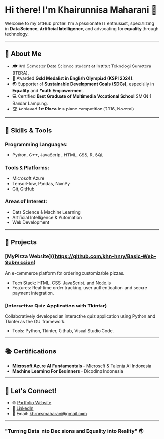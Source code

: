 # Hi there! I'm Khairunnisa Maharani 👋

Welcome to my GitHub profile! I'm a passionate IT enthusiast, specializing in **Data Science**, **Artificial Intelligence**, and advocating for **equality** through technology. 

---

## 🚀 About Me
- 🎓 3rd Semester Data Science student at Institut Teknologi Sumatera (ITERA).
- 🏅 Awarded **Gold Medalist in English Olympiad (KSPI 2024)**.
- 🌏 Supporter of **Sustainable Development Goals (SDGs)**, especially in **Equality** and **Youth Empowerment**.
- 💻 Certified **Best Graduate of Multimedia Vocational School** SMKN 1 Bandar Lampung.
- 🏆 Achieved **1st Place** in a piano competition (2016, Novotel).

---

## 🔧 Skills & Tools
### Programming Languages:
- Python, C++, JavaScript, HTML, CSS, R, SQL

### Tools & Platforms:
- Microsoft Azure
- TensorFlow, Pandas, NumPy
- Git, GitHub

### Areas of Interest:
- Data Science & Machine Learning
- Artificial Intelligence & Automation
- Web Development

---

## 🌟 Projects
### [MyPizza Website]((https://github.com/khn-hnry/Basic-Web-Submission)
An e-commerce platform for ordering customizable pizzas. 
- Tech Stack: HTML, CSS, JavaScript, and Node.js
- Features: Real-time order tracking, user authentication, and secure payment integration.

### [Interactive Quiz Application with Tkinter)
Collaboratively developed an interactive quiz application using Python and Tkinter as the GUI framework. 
- Tools: Python, Tkinter, Github, Visual Studio Code.

---

## 📚 Certifications
- **Microsoft Azure AI Fundamentals** – Microsoft & Talenta AI Indonesia
- **Machine Learning For Beginners** - Dicoding Indonesia

---

## 💬 Let's Connect!
- 🌐 [Portfolio Website]([https://username.github.io](https://kmoex-hz.github.io/Khairunnisa.github.io/index.html))
- 💼 [LinkedIn]([https://linkedin.com/in/khairunnisa-maharani](https://www.linkedin.com/in/khnrni/))
- 📧 Email: khrnnsmaharani@gmail.com

---

### "Turning Data into Decisions and Equality into Reality" 🌏

